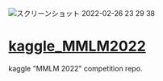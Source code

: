 ![スクリーンショット 2022-02-26 23 29 38](https://user-images.githubusercontent.com/51906769/155846831-e8368170-244b-442e-a3aa-ca446a474acf.png)
# [kaggle_MMLM2022](https://www.kaggle.com/c/mens-march-mania-2022/overview)
kaggle "MMLM 2022" competition repo.
